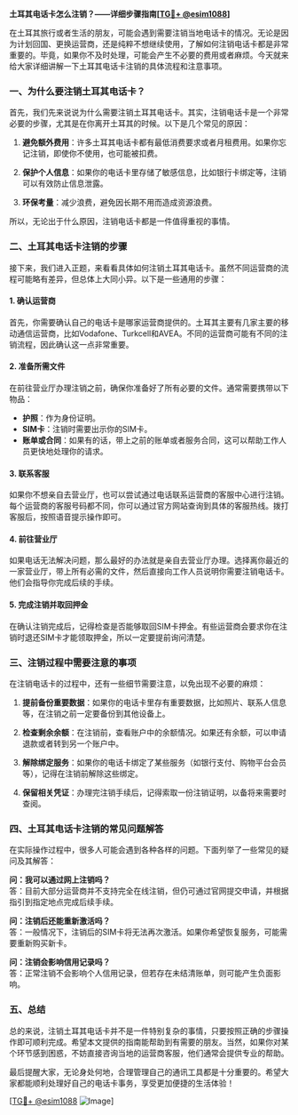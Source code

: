 **土耳其电话卡怎么注销？——详细步骤指南[[TG💪+ @esim1088](https://t.me/s/esim1088)]**

在土耳其旅行或者生活的朋友，可能会遇到需要注销当地电话卡的情况。无论是因为计划回国、更换运营商，还是纯粹不想继续使用，了解如何注销电话卡都是非常重要的。毕竟，如果你不及时处理，可能会产生不必要的费用或者麻烦。今天就来给大家详细讲解一下土耳其电话卡注销的具体流程和注意事项。

### 一、为什么要注销土耳其电话卡？

首先，我们先来说说为什么需要注销土耳其电话卡。其实，注销电话卡是一个非常必要的步骤，尤其是在你离开土耳其的时候。以下是几个常见的原因：

1. **避免额外费用**：许多土耳其电话卡都有最低消费要求或者月租费用。如果你忘记注销，即使你不使用，也可能被扣费。
   
2. **保护个人信息**：如果你的电话卡里存储了敏感信息，比如银行卡绑定等，注销可以有效防止信息泄露。

3. **环保考量**：减少浪费，避免因长期不用而造成资源浪费。

所以，无论出于什么原因，注销电话卡都是一件值得重视的事情。

### 二、土耳其电话卡注销的步骤

接下来，我们进入正题，来看看具体如何注销土耳其电话卡。虽然不同运营商的流程可能略有差异，但总体上大同小异。以下是一些通用的步骤：

#### 1. 确认运营商

首先，你需要确认自己的电话卡是哪家运营商提供的。土耳其主要有几家主要的移动通信运营商，比如Vodafone、Turkcell和AVEA。不同的运营商可能有不同的注销流程，因此确认这一点非常重要。

#### 2. 准备所需文件

在前往营业厅办理注销之前，确保你准备好了所有必要的文件。通常需要携带以下物品：

- **护照**：作为身份证明。
- **SIM卡**：注销时需要出示你的SIM卡。
- **账单或合同**：如果有的话，带上之前的账单或者服务合同，这可以帮助工作人员更快地处理你的请求。

#### 3. 联系客服

如果你不想亲自去营业厅，也可以尝试通过电话联系运营商的客服中心进行注销。每个运营商的客服号码都不同，你可以通过官方网站查询到具体的客服热线。拨打客服后，按照语音提示操作即可。

#### 4. 前往营业厅

如果电话无法解决问题，那么最好的办法就是亲自去营业厅办理。选择离你最近的一家营业厅，带上所有必需的文件，然后直接向工作人员说明你需要注销电话卡。他们会指导你完成后续的手续。

#### 5. 完成注销并取回押金

在确认注销完成后，记得检查是否能够取回SIM卡押金。有些运营商会要求你在注销时退还SIM卡才能领取押金，所以一定要提前询问清楚。

### 三、注销过程中需要注意的事项

在注销电话卡的过程中，还有一些细节需要注意，以免出现不必要的麻烦：

1. **提前备份重要数据**：如果你的电话卡里存有重要数据，比如照片、联系人信息等，在注销之前一定要备份到其他设备上。

2. **检查剩余余额**：在注销前，查看账户中的余额情况。如果还有余额，可以申请退款或者转到另一个账户中。

3. **解除绑定服务**：如果你的电话卡绑定了某些服务（如银行支付、购物平台会员等），记得在注销前解除这些绑定。

4. **保留相关凭证**：办理完注销手续后，记得索取一份注销证明，以备将来需要时查阅。

### 四、土耳其电话卡注销的常见问题解答

在实际操作过程中，很多人可能会遇到各种各样的问题。下面列举了一些常见的疑问及其解答：

**问：我可以通过网上注销吗？**  
答：目前大部分运营商并不支持完全在线注销，但仍可通过官网提交申请，并根据指引到指定地点完成后续手续。

**问：注销后还能重新激活吗？**  
答：一般情况下，注销后的SIM卡将无法再次激活。如果你希望恢复服务，可能需要重新购买新卡。

**问：注销会影响信用记录吗？**  
答：正常注销不会影响个人信用记录，但若存在未结清账单，则可能产生负面影响。

### 五、总结

总的来说，注销土耳其电话卡并不是一件特别复杂的事情，只要按照正确的步骤操作即可顺利完成。希望本文提供的指南能帮助到有需要的朋友。当然，如果你对某个环节感到困惑，不妨直接咨询当地的运营商客服，他们通常会提供专业的帮助。

最后提醒大家，无论身处何地，合理管理自己的通讯工具都是十分重要的。希望大家都能顺利处理好自己的电话卡事务，享受更加便捷的生活体验！

[[TG💪+ @esim1088](https://t.me/s/esim1088) ![Image](https://i.postimg.cc/4NQfJmqS/Snipaste-2025-05-13-00-14-12.png)]
